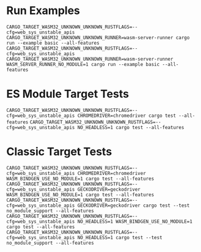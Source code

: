 # Run Examples

`CARGO_TARGET_WASM32_UNKNOWN_UNKNOWN_RUSTFLAGS=--cfg=web_sys_unstable_apis CARGO_TARGET_WASM32_UNKNOWN_UNKNOWN_RUNNER=wasm-server-runner cargo run --example basic --all-features`
`CARGO_TARGET_WASM32_UNKNOWN_UNKNOWN_RUSTFLAGS=--cfg=web_sys_unstable_apis CARGO_TARGET_WASM32_UNKNOWN_UNKNOWN_RUNNER=wasm-server-runner WASM_SERVER_RUNNER_NO_MODULE=1 cargo run --example basic --all-features`

# ES Module Target Tests

`CARGO_TARGET_WASM32_UNKNOWN_UNKNOWN_RUSTFLAGS=--cfg=web_sys_unstable_apis CHROMEDRIVER=chromedriver cargo test --all-features`
`CARGO_TARGET_WASM32_UNKNOWN_UNKNOWN_RUSTFLAGS=--cfg=web_sys_unstable_apis NO_HEADLESS=1 cargo test --all-features`

# Classic Target Tests

`CARGO_TARGET_WASM32_UNKNOWN_UNKNOWN_RUSTFLAGS=--cfg=web_sys_unstable_apis CHROMEDRIVER=chromedriver WASM_BINDGEN_USE_NO_MODULE=1 cargo test --all-features`
`CARGO_TARGET_WASM32_UNKNOWN_UNKNOWN_RUSTFLAGS=--cfg=web_sys_unstable_apis GECKODRIVER=geckodriver WASM_BINDGEN_USE_NO_MODULE=1 cargo test --all-features`
`CARGO_TARGET_WASM32_UNKNOWN_UNKNOWN_RUSTFLAGS=--cfg=web_sys_unstable_apis GECKODRIVER=geckodriver cargo test --test no_module_support --all-features`
`CARGO_TARGET_WASM32_UNKNOWN_UNKNOWN_RUSTFLAGS=--cfg=web_sys_unstable_apis NO_HEADLESS=1 WASM_BINDGEN_USE_NO_MODULE=1 cargo test --all-features`
`CARGO_TARGET_WASM32_UNKNOWN_UNKNOWN_RUSTFLAGS=--cfg=web_sys_unstable_apis NO_HEADLESS=1 cargo test --test no_module_support --all-features`
